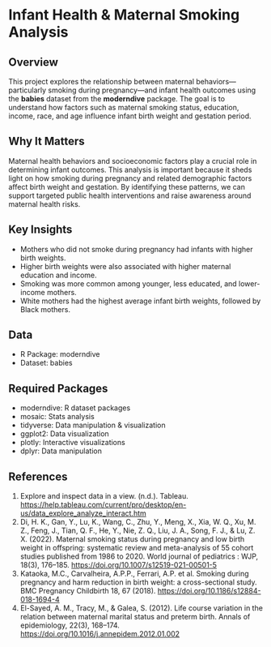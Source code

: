 # Infant Health & Maternal Smoking Analysis
## Overview
This project explores the relationship between maternal behaviors—particularly smoking during pregnancy—and infant health outcomes using the **babies** dataset from the **moderndive** package. The goal is to understand how factors such as maternal smoking status, education, income, race, and age influence infant birth weight and gestation period.

## Why It Matters
Maternal health behaviors and socioeconomic factors play a crucial role in determining infant outcomes. This analysis is important because it sheds light on how smoking during pregnancy and related demographic factors affect birth weight and gestation. By identifying these patterns, we can support targeted public health interventions and raise awareness around maternal health risks.

## Key Insights
- Mothers who did not smoke during pregnancy had infants with higher birth weights.
- Higher birth weights were also associated with higher maternal education and income.
- Smoking was more common among younger, less educated, and lower-income mothers.
- White mothers had the highest average infant birth weights, followed by Black mothers.

## Data
- R Package: moderndive
- Dataset: babies

## Required Packages
- moderndive: R dataset packages
- mosaic: Stats analysis
- tidyverse: Data manipulation & visualization
- ggplot2: Data visualization
- plotly: Interactive visualizations
- dplyr: Data manipulation

## References
1. Explore and inspect data in a view. (n.d.). Tableau. https://help.tableau.com/current/pro/desktop/en-us/data_explore_analyze_interact.htm
2. Di, H. K., Gan, Y., Lu, K., Wang, C., Zhu, Y., Meng, X., Xia, W. Q., Xu, M. Z., Feng, J., Tian, Q. F., He, Y., Nie, Z. Q., Liu, J. A., Song, F. J., & Lu, Z. X. (2022). Maternal smoking status during pregnancy and low birth weight in offspring: systematic review and meta-analysis of 55 cohort studies published from 1986 to 2020. World journal of pediatrics : WJP, 18(3), 176–185. https://doi.org/10.1007/s12519-021-00501-5
3. Kataoka, M.C., Carvalheira, A.P.P., Ferrari, A.P. et al. Smoking during pregnancy and harm reduction in birth weight: a cross-sectional study. BMC Pregnancy Childbirth 18, 67 (2018). https://doi.org/10.1186/s12884-018-1694-4
4. El-Sayed, A. M., Tracy, M., & Galea, S. (2012). Life course variation in the relation between maternal marital status and preterm birth. Annals of epidemiology, 22(3), 168–174. https://doi.org/10.1016/j.annepidem.2012.01.002


